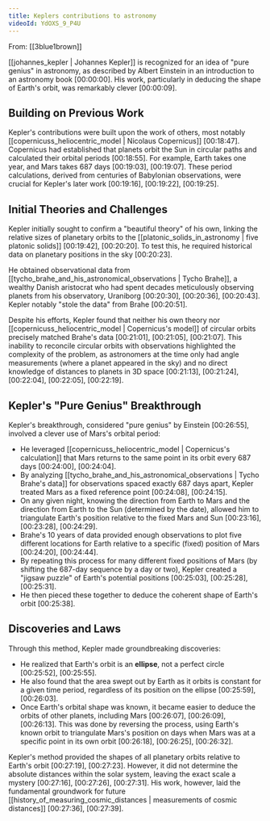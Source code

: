 ```yaml
---
title: Keplers contributions to astronomy
videoId: YdOXS_9_P4U
---
```


From: [[3blue1brown]] <br/> 

[[johannes_kepler | Johannes Kepler]] is recognized for an idea of "pure genius" in astronomy, as described by Albert Einstein in an introduction to an astronomy book <a class="yt-timestamp" data-t="00:00:00">[00:00:00]</a>. His work, particularly in deducing the shape of Earth's orbit, was remarkably clever <a class="yt-timestamp" data-t="00:00:09">[00:00:09]</a>.

## Building on Previous Work
Kepler's contributions were built upon the work of others, most notably [[copernicuss_heliocentric_model | Nicolaus Copernicus]] <a class="yt-timestamp" data-t="00:18:47">[00:18:47]</a>. Copernicus had established that planets orbit the Sun in circular paths and calculated their orbital periods <a class="yt-timestamp" data-t="00:18:55">[00:18:55]</a>. For example, Earth takes one year, and Mars takes 687 days <a class="yt-timestamp" data-t="00:19:03">[00:19:03]</a>, <a class="yt-timestamp" data-t="00:19:07">[00:19:07]</a>. These period calculations, derived from centuries of Babylonian observations, were crucial for Kepler's later work <a class="yt-timestamp" data-t="00:19:16">[00:19:16]</a>, <a class="yt-timestamp" data-t="00:19:22">[00:19:22]</a>, <a class="yt-timestamp" data-t="00:19:25">[00:19:25]</a>.

## Initial Theories and Challenges
Kepler initially sought to confirm a "beautiful theory" of his own, linking the relative sizes of planetary orbits to the [[platonic_solids_in_astronomy | five platonic solids]] <a class="yt-timestamp" data-t="00:19:42">[00:19:42]</a>, <a class="yt-timestamp" data-t="00:20:20">[00:20:20]</a>. To test this, he required historical data on planetary positions in the sky <a class="yt-timestamp" data-t="00:20:23">[00:20:23]</a>.

He obtained observational data from [[tycho_brahe_and_his_astronomical_observations | Tycho Brahe]], a wealthy Danish aristocrat who had spent decades meticulously observing planets from his observatory, Uraniborg <a class="yt-timestamp" data-t="00:20:30">[00:20:30]</a>, <a class="yt-timestamp" data-t="00:20:36">[00:20:36]</a>, <a class="yt-timestamp" data-t="00:20:43">[00:20:43]</a>. Kepler notably "stole the data" from Brahe <a class="yt-timestamp" data-t="00:20:51">[00:20:51]</a>.

Despite his efforts, Kepler found that neither his own theory nor [[copernicuss_heliocentric_model | Copernicus's model]] of circular orbits precisely matched Brahe's data <a class="yt-timestamp" data-t="00:21:01">[00:21:01]</a>, <a class="yt-timestamp" data-t="00:21:05">[00:21:05]</a>, <a class="yt-timestamp" data-t="00:21:07">[00:21:07]</a>. This inability to reconcile circular orbits with observations highlighted the complexity of the problem, as astronomers at the time only had angle measurements (where a planet appeared in the sky) and no direct knowledge of distances to planets in 3D space <a class="yt-timestamp" data-t="00:21:13">[00:21:13]</a>, <a class="yt-timestamp" data-t="00:21:24">[00:21:24]</a>, <a class="yt-timestamp" data-t="00:22:04">[00:22:04]</a>, <a class="yt-timestamp" data-t="00:22:05">[00:22:05]</a>, <a class="yt-timestamp" data-t="00:22:19">[00:22:19]</a>.

## Kepler's "Pure Genius" Breakthrough
Kepler's breakthrough, considered "pure genius" by Einstein <a class="yt-timestamp" data-t="00:26:55">[00:26:55]</a>, involved a clever use of Mars's orbital period:
*   He leveraged [[copernicuss_heliocentric_model | Copernicus's calculation]] that Mars returns to the same point in its orbit every 687 days <a class="yt-timestamp" data-t="00:24:00">[00:24:00]</a>, <a class="yt-timestamp" data-t="00:24:04">[00:24:04]</a>.
*   By analyzing [[tycho_brahe_and_his_astronomical_observations | Tycho Brahe's data]] for observations spaced exactly 687 days apart, Kepler treated Mars as a fixed reference point <a class="yt-timestamp" data-t="00:24:08">[00:24:08]</a>, <a class="yt-timestamp" data-t="00:24:15">[00:24:15]</a>.
*   On any given night, knowing the direction from Earth to Mars and the direction from Earth to the Sun (determined by the date), allowed him to triangulate Earth's position relative to the fixed Mars and Sun <a class="yt-timestamp" data-t="00:23:16">[00:23:16]</a>, <a class="yt-timestamp" data-t="00:23:28">[00:23:28]</a>, <a class="yt-timestamp" data-t="00:24:29">[00:24:29]</a>.
*   Brahe's 10 years of data provided enough observations to plot five different locations for Earth relative to a specific (fixed) position of Mars <a class="yt-timestamp" data-t="00:24:20">[00:24:20]</a>, <a class="yt-timestamp" data-t="00:24:44">[00:24:44]</a>.
*   By repeating this process for many different fixed positions of Mars (by shifting the 687-day sequence by a day or two), Kepler created a "jigsaw puzzle" of Earth's potential positions <a class="yt-timestamp" data-t="00:25:03">[00:25:03]</a>, <a class="yt-timestamp" data-t="00:25:28">[00:25:28]</a>, <a class="yt-timestamp" data-t="00:25:31">[00:25:31]</a>.
*   He then pieced these together to deduce the coherent shape of Earth's orbit <a class="yt-timestamp" data-t="00:25:38">[00:25:38]</a>.

## Discoveries and Laws
Through this method, Kepler made groundbreaking discoveries:
*   He realized that Earth's orbit is an **ellipse**, not a perfect circle <a class="yt-timestamp" data-t="00:25:52">[00:25:52]</a>, <a class="yt-timestamp" data-t="00:25:55">[00:25:55]</a>.
*   He also found that the area swept out by Earth as it orbits is constant for a given time period, regardless of its position on the ellipse <a class="yt-timestamp" data-t="00:25:59">[00:25:59]</a>, <a class="yt-timestamp" data-t="00:26:03">[00:26:03]</a>.
*   Once Earth's orbital shape was known, it became easier to deduce the orbits of other planets, including Mars <a class="yt-timestamp" data-t="00:26:07">[00:26:07]</a>, <a class="yt-timestamp" data-t="00:26:09">[00:26:09]</a>, <a class="yt-timestamp" data-t="00:26:13">[00:26:13]</a>. This was done by reversing the process, using Earth's known orbit to triangulate Mars's position on days when Mars was at a specific point in its own orbit <a class="yt-timestamp" data-t="00:26:18">[00:26:18]</a>, <a class="yt-timestamp" data-t="00:26:25">[00:26:25]</a>, <a class="yt-timestamp" data-t="00:26:32">[00:26:32]</a>.

Kepler's method provided the shapes of all planetary orbits relative to Earth's orbit <a class="yt-timestamp" data-t="00:27:19">[00:27:19]</a>, <a class="yt-timestamp" data-t="00:27:23">[00:27:23]</a>. However, it did not determine the absolute distances within the solar system, leaving the exact scale a mystery <a class="yt-timestamp" data-t="00:27:16">[00:27:16]</a>, <a class="yt-timestamp" data-t="00:27:26">[00:27:26]</a>, <a class="yt-timestamp" data-t="00:27:31">[00:27:31]</a>. His work, however, laid the fundamental groundwork for future [[history_of_measuring_cosmic_distances | measurements of cosmic distances]] <a class="yt-timestamp" data-t="00:27:36">[00:27:36]</a>, <a class="yt-timestamp" data-t="00:27:39">[00:27:39]</a>.